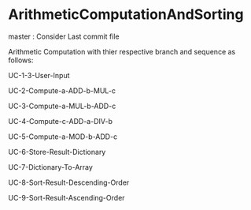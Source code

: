# ArithmeticComputationAndSorting

master : Consider Last commit file

Arithmetic Computation with thier respective branch and sequence as follows:

UC-1-3-User-Input

UC-2-Compute-a-ADD-b-MUL-c

UC-3-Compute-a-MUL-b-ADD-c

UC-4-Compute-c-ADD-a-DIV-b

UC-5-Compute-a-MOD-b-ADD-c

UC-6-Store-Result-Dictionary

UC-7-Dictionary-To-Array

UC-8-Sort-Result-Descending-Order

UC-9-Sort-Result-Ascending-Order
